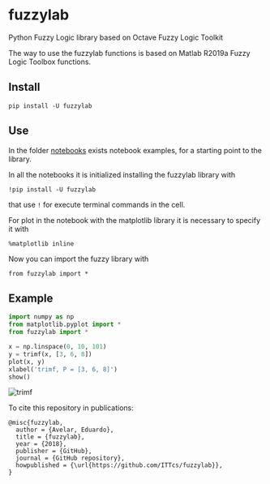 # fuzzylab
Python Fuzzy Logic library based on Octave Fuzzy Logic Toolkit

The way to use the fuzzylab functions is based on Matlab R2019a Fuzzy Logic Toolbox functions.

## Install

```
pip install -U fuzzylab
```

## Use

In the folder [notebooks](https://github.com/ITTcs/fuzzylab/tree/master/notebooks) exists notebook examples, for a starting point to the library.

In all the notebooks it is initialized installing the fuzzylab library with 

```
!pip install -U fuzzylab
```

that use `!` for execute terminal commands in the cell.

For plot in the notebook with the matplotlib library it is necessary to specify it with

```
%matplotlib inline
```

Now you can import the fuzzy library with

```
from fuzzylab import *
```

## Example

```python
import numpy as np
from matplotlib.pyplot import *
from fuzzylab import *

x = np.linspace(0, 10, 101)
y = trimf(x, [3, 6, 8])
plot(x, y)
xlabel('trimf, P = [3, 6, 8]')
show()
```

![trimf](https://raw.githubusercontent.com/ITTcs/fuzzylab/master/images/trimf.png)

To cite this repository in publications:

    @misc{fuzzylab,
      author = {Avelar, Eduardo},
      title = {fuzzylab},
      year = {2018},
      publisher = {GitHub},
      journal = {GitHub repository},
      howpublished = {\url{https://github.com/ITTcs/fuzzylab}},
    }

